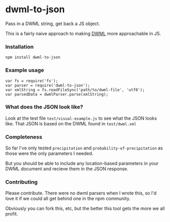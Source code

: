 # dwml-to-json
Pass in a DWML string, get back a JS object.

This is a fairly naive approach to making [DWML](http://graphical.weather.gov/xml/mdl/XML/Design/MDL_XML_Design.pdf) more approachable in JS.

### Installation

    npm install dwml-to-json
    
### Example usage

    var fs = require('fs');
    var parser = require('dwml-to-json');
    var xmlString = fs.readFileSync('path/to/dwml-file', 'utf8');
    var parsedData = dwmlParser.parse(xmlString);

### What does the JSON look like?
Look at the test file `test/visual-example.js` to see what the JSON looks like.
That JSON is based on the DWML found in `test/dwml.xml`

### Completeness
So far I've only tested `precipitation` and `probability-of-precipitation` as those were the only parameters I needed. 

But you should be able to include any location-based parameters in your DWML document and recieve them in the JSON response.
 
### Contributing
Please contribute.  There were no dwml parsers when I wrote this, so I'd love it if we could all get behind one in the npm community.

Obviously you can fork this, etc, but the better this tool gets the more we all profit.